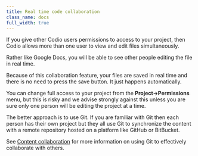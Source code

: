 ```yaml
---
title: Real time code collaboration
class_name: docs
full_width: true
---
```


If you give other Codio users permissions to access to your project, then Codio allows more than one user to view and edit files simultaneously. 

Rather like Google Docs, you will be able to see other people editing the file in real time.

Because of this collaboration feature, your files are saved in real time and there is no need to press the save button. It just happens automatically.

You can change full access to your project from the **Project->Permissions** menu, but this is risky and we advise strongly against this unless you are sure only one person will be editing the project at a time. 

The better approach is to use Git. If you are familiar with Git then each person has their own project but they all use Git to synchronize the content with a remote repository hosted on a platform like GitHub or BitBucket.

See [Content collaboration](/docs/content/authoring/collaboration) for more information on using Git to effectively collaborate with others.

